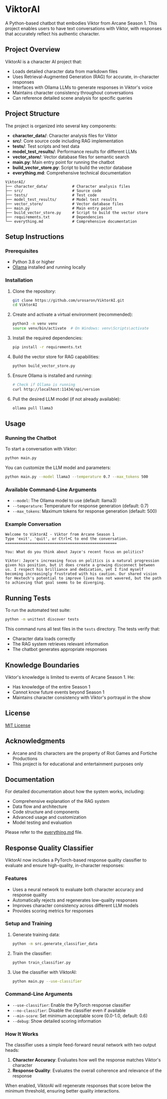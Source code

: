 # ViktorAI

A Python-based chatbot that embodies Viktor from Arcane Season 1. This project enables users to have text conversations with Viktor, with responses that accurately reflect his authentic character.

## Project Overview

ViktorAI is a character AI project that:

- Loads detailed character data from markdown files
- Uses Retrieval-Augmented Generation (RAG) for accurate, in-character responses
- Interfaces with Ollama LLMs to generate responses in Viktor's voice
- Maintains character consistency throughout conversations
- Can reference detailed scene analysis for specific queries

## Project Structure

The project is organized into several key components:

- **character_data/**: Character analysis files for Viktor
- **src/**: Core source code including RAG implementation
- **tests/**: Test scripts and test data
- **model_test_results/**: Performance results for different LLMs
- **vector_store/**: Vector database files for semantic search
- **main.py**: Main entry point for running the chatbot
- **build_vector_store.py**: Script to build the vector database
- **everything.md**: Comprehensive technical documentation

```
ViktorAI/
├── character_data/           # Character analysis files
├── src/                      # Source code
├── tests/                    # Test code
├── model_test_results/       # Model test results
├── vector_store/             # Vector database files
├── main.py                   # Main entry point
├── build_vector_store.py     # Script to build the vector store
├── requirements.txt          # Dependencies
└── everything.md             # Comprehensive documentation
```

## Setup Instructions

### Prerequisites

- Python 3.8 or higher
- [Ollama](https://ollama.ai/) installed and running locally

### Installation

1. Clone the repository:

   ```bash
   git clone https://github.com/urosaron/ViktorAI.git
   cd ViktorAI
   ```

2. Create and activate a virtual environment (recommended):

   ```bash
   python3 -m venv venv
   source venv/bin/activate  # On Windows: venv\Scripts\activate
   ```

3. Install the required dependencies:

   ```bash
   pip install -r requirements.txt
   ```

4. Build the vector store for RAG capabilities:

   ```bash
   python build_vector_store.py
   ```

5. Ensure Ollama is installed and running:

   ```bash
   # Check if Ollama is running
   curl http://localhost:11434/api/version
   ```

6. Pull the desired LLM model (if not already available):
   ```bash
   ollama pull llama3
   ```

## Usage

### Running the Chatbot

To start a conversation with Viktor:

```bash
python main.py
```

You can customize the LLM model and parameters:

```bash
python main.py --model llama3 --temperature 0.7 --max_tokens 500
```

### Available Command-Line Arguments

- `--model`: The Ollama model to use (default: llama3)
- `--temperature`: Temperature for response generation (default: 0.7)
- `--max_tokens`: Maximum tokens for response generation (default: 500)

### Example Conversation

```
Welcome to ViktorAI - Viktor from Arcane Season 1
Type 'exit', 'quit', or Ctrl+C to end the conversation.
==================================================

You: What do you think about Jayce's recent focus on politics?

Viktor: Jayce's increasing focus on politics is a natural progression given his position, but it does create a growing disconnect between us. I respect his brilliance and dedication, yet I find myself becoming increasingly frustrated with his caution. Our shared vision for Hextech's potential to improve lives has not wavered, but the path to achieving that goal seems to be diverging.
```

## Running Tests

To run the automated test suite:

```bash
python -m unittest discover tests
```

This command runs all test files in the `tests` directory. The tests verify that:

- Character data loads correctly
- The RAG system retrieves relevant information
- The chatbot generates appropriate responses

## Knowledge Boundaries

Viktor's knowledge is limited to events of Arcane Season 1. He:

- Has knowledge of the entire Season 1
- Cannot know future events beyond Season 1
- Maintains character consistency with Viktor's portrayal in the show

## License

[MIT License](LICENSE)

## Acknowledgments

- Arcane and its characters are the property of Riot Games and Fortiche Productions
- This project is for educational and entertainment purposes only

## Documentation

For detailed documentation about how the system works, including:

- Comprehensive explanation of the RAG system
- Data flow and architecture
- Code structure and components
- Advanced usage and customization
- Model testing and evaluation

Please refer to the [everything.md](everything.md) file.

## Response Quality Classifier

ViktorAI now includes a PyTorch-based response quality classifier to evaluate and ensure high-quality, in-character responses:

### Features

- Uses a neural network to evaluate both character accuracy and response quality
- Automatically rejects and regenerates low-quality responses
- Improves character consistency across different LLM models
- Provides scoring metrics for responses

### Setup and Training

1. Generate training data:

   ```bash
   python -m src.generate_classifier_data
   ```

2. Train the classifier:

   ```bash
   python train_classifier.py
   ```

3. Use the classifier with ViktorAI:
   ```bash
   python main.py --use-classifier
   ```

### Command-Line Arguments

- `--use-classifier`: Enable the PyTorch response classifier
- `--no-classifier`: Disable the classifier even if available
- `--min-score`: Set minimum acceptable score (0.0-1.0, default: 0.6)
- `--debug`: Show detailed scoring information

### How It Works

The classifier uses a simple feed-forward neural network with two output heads:

1. **Character Accuracy**: Evaluates how well the response matches Viktor's character
2. **Response Quality**: Evaluates the overall coherence and relevance of the response

When enabled, ViktorAI will regenerate responses that score below the minimum threshold, ensuring better quality interactions.
